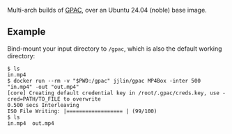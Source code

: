 Multi-arch builds of [GPAC](https://github.com/gpac/gpac), over an Ubuntu 24.04 (noble) base image.

## Example

Bind-mount your input directory to `/gpac`, which is also the default working directory:
```
$ ls
in.mp4
$ docker run --rm -v "$PWD:/gpac" jjlin/gpac MP4Box -inter 500 "in.mp4" -out "out.mp4"
[core] Creating default credential key in /root/.gpac/creds.key, use -cred=PATH/TO_FILE to overwrite
0.500 secs Interleaving
ISO File Writing: |================== | (99/100)
$ ls
in.mp4  out.mp4
```
